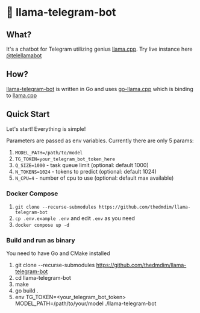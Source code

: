 # 🦙 llama-telegram-bot

## What?
It's a chatbot for Telegram utilizing genius [llama.cpp](https://github.com/ggerganov/llama.cpp). Try live instance here [@telellamabot](https://t.me/telellamabot)

## How?
[llama-telegram-bot](https://github.com/thedmdim/llama-telegram-bot) is written in Go and uses [go-llama.cpp](https://github.com/go-skynet/go-llama.cpp) which is binding to [llama.cpp](https://github.com/ggerganov/llama.cpp)

## Quick Start
Let's start! Everything is simple!

Parameters are passed as env variables. Currently there are only 5 params:

1. `MODEL_PATH=/path/to/model`
2. `TG_TOKEN=your_telegram_bot_token_here`
3. `Q_SIZE=1000` - task queue limit (optional: default 1000)
4. `N_TOKENS=1024` - tokens to predict (optional: default 1024)
5. `N_CPU=4` - number of cpu to use (optional: default max available)

### Docker Compose
1. `git clone --recurse-submodules https://github.com/thedmdim/llama-telegram-bot`
2. `cp .env.example .env` and edit `.env` as you need
3. `docker compose up -d`

### Build and run as binary
You need to have Go and CMake installed
1. git clone  --recurse-submodules https://github.com/thedmdim/llama-telegram-bot
2. cd llama-telegram-bot
3. make
4. go build .
5. env TG_TOKEN=<your_telegram_bot_token> MODEL_PATH=/path/to/your/model ./llama-telegram-bot